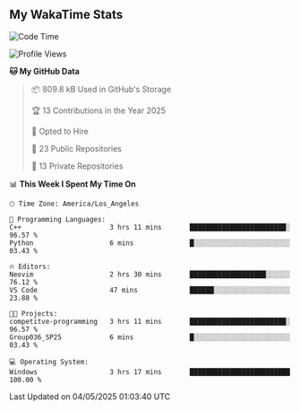 ## My WakaTime Stats
<!--START_SECTION:waka-->
![Code Time](http://img.shields.io/badge/Code%20Time-239%20hrs%2031%20mins-blue)

![Profile Views](http://img.shields.io/badge/Profile%20Views-0-blue)

**🐱 My GitHub Data** 

> 📦 809.8 kB Used in GitHub's Storage 
 > 
> 🏆 13 Contributions in the Year 2025
 > 
> 💼 Opted to Hire
 > 
> 📜 23 Public Repositories 
 > 
> 🔑 13 Private Repositories 
 > 
📊 **This Week I Spent My Time On** 

```text
🕑︎ Time Zone: America/Los_Angeles

💬 Programming Languages: 
C++                      3 hrs 11 mins       ████████████████████████░   96.57 % 
Python                   6 mins              █░░░░░░░░░░░░░░░░░░░░░░░░   03.43 % 

🔥 Editors: 
Neovim                   2 hrs 30 mins       ███████████████████░░░░░░   76.12 % 
VS Code                  47 mins             ██████░░░░░░░░░░░░░░░░░░░   23.88 % 

🐱‍💻 Projects: 
competitve-programming   3 hrs 11 mins       ████████████████████████░   96.57 % 
Group036_SP25            6 mins              █░░░░░░░░░░░░░░░░░░░░░░░░   03.43 % 

💻 Operating System: 
Windows                  3 hrs 17 mins       █████████████████████████   100.00 % 
```


 Last Updated on 04/05/2025 01:03:40 UTC
<!--END_SECTION:waka-->
